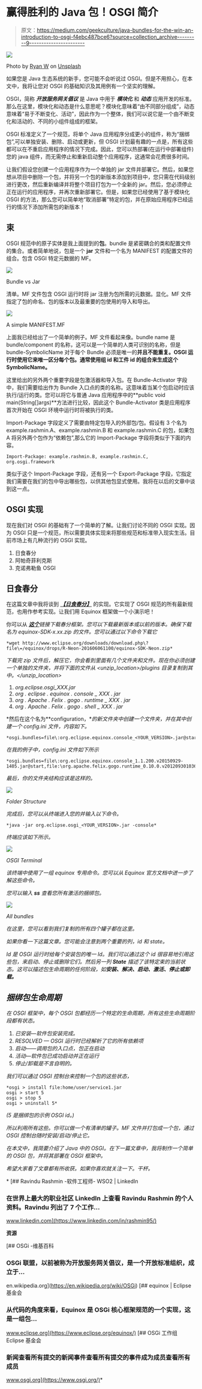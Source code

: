 # 赢得胜利的 Java 包！OSGI 简介

> 原文：<https://medium.com/geekculture/java-bundles-for-the-win-an-introduction-to-osgi-f4ebc487bce6?source=collection_archive---------9----------------------->

![](img/8cab6bd4719ce82cd1121f3b14f10d1e.png)

Photo by [Ryan W](https://unsplash.com/@ryanmwan?utm_source=medium&utm_medium=referral) on [Unsplash](https://unsplash.com?utm_source=medium&utm_medium=referral)

如果您是 Java 生态系统的新手，您可能不会听说过 OSGI。但是不用担心，在本文中，我将让您对 OSGI 的基础知识及其用例有一个坚实的理解。

OSGI，简称 ***开放服务网关倡议*** 是 Java 中用于 ***模块化*** 和 ***动态*** 应用开发的标准。那么在这里，模块化和动态是什么意思呢？模块化意味着“由不同部分组成”，动态意味着“易于不断变化、活动”，因此作为一个整体，我们可以说它是一个由不断变化和活动的、不同的小组件组成的框架。

OSGI 标准定义了一个规范，将单个 Java 应用程序分成更小的组件，称为“捆绑包”,可以单独安装、删除、启动或更新，但 OSGI 计划最有趣的一点是，所有这些都可以在不重启应用程序的情况下完成。因此，您可以热部署(在运行中部署组件)您的 java 组件，而无需停止和重新启动整个应用程序，这通常会花费很多时间。

让我们假设您创建一个应用程序作为一个单独的 jar 文件并部署它。然后，如果您想从项目中删除一个包，并将另一个包的新版本添加到项目中，您只需在代码级别进行更改，然后重新编译并将整个项目打包为一个全新的 jar。然后，您必须停止正在运行的应用程序，并再次重新部署它。但是，如果您已经使用了基于模块化 OSGI 的方法，那么您可以简单地“取消部署”特定的包，并在原始应用程序已经运行的情况下添加所需包的新版本！

## 束

OSGI 规范中的原子实体是我上面提到的**包**。bundle 是紧密耦合的类和配置文件的集合。或者简单地说，包是一个 **jar** 文件和一个名为 MANIFEST 的配置文件的组合。包含 OSGI 特定元数据的 MF。

![](img/2b01f6adc0ddedbfb03bbafe1ea2b12d.png)

Bundle vs Jar

清单。MF 文件包含 OSGI 运行时将 jar 注册为包所需的元数据。显化。MF 文件指定了包的命名、包的版本以及最重要的包使用的导入和导出。

![](img/c8beed436c50781d0f3264e02b9d7aed.png)

A simple MANIFEST.MF

上面我已经给出了一个简单的例子。MF 文件看起来像。bundle name 是 bundle/component 的名称，这可以是一个简单的人类可识别的名称，但是 bundle-SymbolicName 对于每个 Bundle 必须是唯一的**并且不能重复。OSGI 运行时使用它来唯一区分每个包。通常使用组 id 和工件 id 的组合来生成这个 SymbolicName。**

这里给出的另外两个重要字段是包激活器和导入包。在 Bundle-Activator 字段中，我们需要给出作为 Bundle 入口点的类的名称。这意味着当某个包启动时应该执行/运行的类。您可以将它与普通 Java 应用程序中的**public void main(String[]args)**方法进行比较，因此这个 Bundle-Activator 类是应用程序首次开始在 OSGI 环境中运行时将被执行的类。

Import-Package 字段定义了需要由特定包导入的外部包/包。假设有 3 个名为 example.rashmin.A、example.rashmin.B 和 example.rashmin.C 的包，如果包 A 将另外两个包作为“依赖包”,那么它的 Import-Package 字段将类似于下面的内容。

```
Import-Package: example.rashmin.B, example.rashmin.C, org.osgi.framework
```

类似于这个 Import-Package 字段，还有另一个 Export-Package 字段，它指定我们需要在我们的包中导出哪些包，以供其他包显式使用。我将在以后的文章中谈到这一点。

## OSGI 实现

现在我们对 OSGI 的基础有了一个简单的了解。让我们讨论不同的 OSGI 实现。因为 OSGI 只是一个规范，所以需要具体实现来将那些规范和标准带入现实生活。目前市场上有几种流行的 OSGI 实现。

1.  日食春分
2.  阿帕奇菲利克斯
3.  克诺弗勒鱼 OSGI

## 日食春分

在这篇文章中我将谈到 [***【日食春分】***](https://www.eclipse.org/equinox/) 的实现。它实现了 OSGI 规范的所有最新规范，也用作参考实现。让我们用 Equinox 框架做一个小演示吧！

你可以从 [***这个***](https://download.eclipse.org/equinox/)*链接下载春分框架。您可以下载最新版本或以前的版本。确保下载名为 equinox-SDK-x.xx.zip 的文件。您可以通过以下命令下载它*

```
*wget http://www.eclipse.org/downloads/download.php\?file\=/equinox/drops/R-Neon-201606061100/equinox-SDK-Neon.zip*
```

*下载完 zip 文件后，解压它，你会看到里面有几个文件夹和文件。现在你必须创建一个单独的文件夹，并将下面的文件从 <unzip_location>/plugins 目录复制到其中。</unzip_location>*

1.  *org.eclipse.osgi_XXX.jar*
2.  *org . eclipse . equinox . console _ XXX . jar*
3.  *org . Apache . Felix . gogo . runtime _ XXX . jar*
4.  *org . Apache . Felix . gogo . shell _ XXX . jar*

*然后在这个名为**configuration，**的新文件夹中创建一个文件夹，并在其中创建一个 config.ini 文件，内容如下。*

```
*osgi.bundles=file\:org.eclipse.equinox.console_<YOUR_VERSION>.jar@start,file:\org.apache.felix.gogo.runtime_<YOUR_VERSION>.jar@start,file:\org.apache.felix.gogo.shell_<YOUR_VERSION>.jar@start*
```

*在我的例子中，config.ini 文件如下所示*

```
*osgi.bundles=file\:org.eclipse.equinox.console_1.1.200.v20150929-1405.jar@start,file:\org.apache.felix.gogo.runtime_0.10.0.v201209301036.jar@start,file:\org.apache.felix.gogo.shell_0.10.0.v201212101605.jar@start*
```

*最后，你的文件夹结构应该是这样的。*

*![](img/705d5bb4cf50b6e8ac21c30712e8c637.png)*

*Folder Structure*

*完成后，您可以从终端进入您的<myosgidir>并输入以下命令。</myosgidir>*

```
*java -jar org.eclipse.osgi_<YOUR_VERSION>.jar -console*
```

*终端应该如下所示。*

*![](img/094e223e75ca5c156204d73070eb9acf.png)*

*OSGI Terminal*

*该终端中使用了一组 equinox 专用命令。您可以从 Equinox 官方文档中进一步了解这些命令。*

*您可以输入 ***ss*** 查看您所有激活的捆绑包。*

*![](img/0748e675f33d9d70407558b274b810ed.png)*

*All bundles*

*在这里，您可以看到我们复制的所有四个罐子都在这里。*

*如果你看一下这篇文章。您可能会注意到两个重要的列，id 和 state。*

*Id 是 OSGI 运行时给每个安装包的唯一 Id。我们可以通过这个 id 很容易地引用这些包，来启动、停止或删除它们。然后另一列 **State** 描述了该特定束的当前状态。这可以描述包生命周期的任何阶段，如**安装、解决、启动、激活、停止或卸载。***

## *捆绑包生命周期*

*在 OSGI 框架中，每个 OSGI 包都经历一个特定的生命周期，所有这些生命周期阶段都有状态。*

1.  *已安装—软件包安装完成。*
2.  *RESOLVED — OSGI 运行时已经解析了它的所有依赖项*
3.  *启动——调用包的入口点，包正在启动*
4.  *活动—软件包已成功启动并正在运行*
5.  *停止/卸载是不言自明的。*

*我们可以通过 OSGI 控制台来控制一个包的这些状态，*

```
*osgi > install file:home/user/service1.jar
osgi > start 5
osgi > stop 5
osgi > uninstall 5*
```

*(5 是捆绑包的示例 OSGI id。)*

*所以利用所有这些。你可以做一个有清单的罐子。MF 文件并打包成一个包，通过 OSGI 控制台随时安装/启动/停止它。*

*在本文中，我简要介绍了 Java 中的 OSGI。在下一篇文章中，我将制作一个简单的 OSGI 包，并将其部署在 OSGI 框架中。*

*希望大家看了文章都有所收获。如果你喜欢就关注一下。干杯。*

*[](https://www.linkedin.com/in/rashmin95/) [## Ravindu Rashmin -软件工程师- WSO2 | LinkedIn

### 在世界上最大的职业社区 LinkedIn 上查看 Ravindu Rashmin 的个人资料。Ravindu 列出了 7 个工作…

www.linkedin.com](https://www.linkedin.com/in/rashmin95/) 

**资源**

[](https://en.wikipedia.org/wiki/OSGi) [## OSGi -维基百科

### OSGi 联盟，以前被称为开放服务网关倡议，是一个开放标准组织，成立于…

en.wikipedia.org](https://en.wikipedia.org/wiki/OSGi) [](https://www.eclipse.org/equinox/) [## equinox | Eclipse 基金会

### 从代码的角度来看，Equinox 是 OSGi 核心框架规范的一个实现，这是一组包…

www.eclipse.org](https://www.eclipse.org/equinox/) [](https://www.osgi.org/) [## OSGi 工作组 Eclipse 基金会

### 新闻查看所有提交的新闻事件查看所有提交的事件成为成员查看所有成员

www.osgi.org](https://www.osgi.org/)*